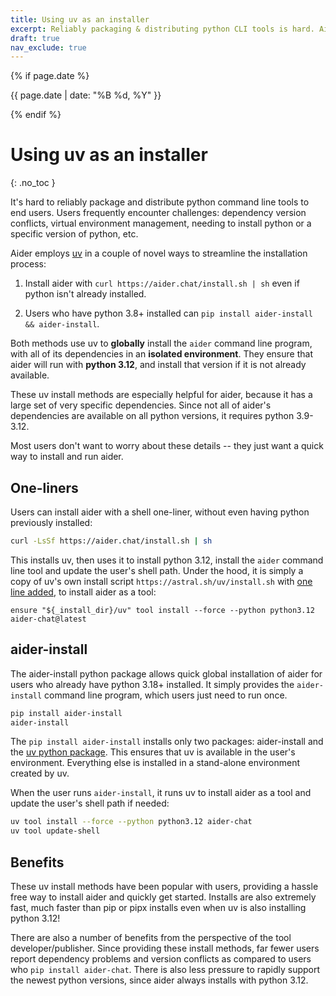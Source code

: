 ```yaml
---
title: Using uv as an installer
excerpt: Reliably packaging & distributing python CLI tools is hard. Aider uses uv in novel ways to make it easy to install the aider CLI, its dependencies and python 3.12. All in an isolated env.
draft: true
nav_exclude: true
---
```

{% if page.date %}
<p class="post-date">{{ page.date | date: "%B %d, %Y" }}</p>
{% endif %}

# Using uv as an installer
{: .no_toc }

It's hard to reliably
package and distribute python command line tools
to end users.
Users frequently encounter challenges:
dependency version conflicts, virtual environment management,
needing to install python or a specific version of python, etc.

Aider employs [uv](https://github.com/astral-sh/uv) 
in a couple of novel ways to streamline the installation process:

1. Install aider with
`curl https://aider.chat/install.sh | sh` even if python isn't already installed.

2. Users who have python 3.8+ installed can `pip install aider-install && aider-install`.

Both methods use uv to **globally** install the `aider` command line program,
with all of its dependencies in an **isolated environment**.
They ensure that aider will run with **python 3.12**, and install that version
if it is not already available.

These uv install methods are especially helpful for aider, because it 
has a large set of very specific dependencies.
Since not all of aider's dependencies are available on all python versions,
it requires python 3.9-3.12.

Most users don't want to worry about these details --
they just want a quick way to install and run aider.


## One-liners

Users can install aider with a shell one-liner, without even having python previously installed:

```bash
curl -LsSf https://aider.chat/install.sh | sh
```

This installs uv, then uses it to install python 3.12, 
install the `aider` command line tool
and update the user's shell path.
Under the hood, it is simply a copy of 
uv's own install script `https://astral.sh/uv/install.sh`
with [one line added](https://github.com/Aider-AI/aider/blob/4251e976b3aa52c2a3af08da4b203d4d524c8e92/aider/website/install.sh#L1181), to install aider as a tool:

```
ensure "${_install_dir}/uv" tool install --force --python python3.12 aider-chat@latest
```


## aider-install

The aider-install python package allows quick global installation of aider
for users who already have python 3.18+ installed.
It simply provides the `aider-install` command line program,
which users just need to run once.

```bash
pip install aider-install
aider-install
```

The `pip install aider-install` installs only two packages: 
aider-install and the [uv python package](https://pypi.org/project/uv/).
This ensures that uv is available
in the user's environment.
Everything else is installed in a stand-alone environment created by uv.

When the user runs `aider-install`, it runs uv
to install aider as a tool and update the user's shell path if needed:

```bash
uv tool install --force --python python3.12 aider-chat
uv tool update-shell
```


## Benefits

These uv install methods have been popular with users,
providing a hassle free way to install aider and quickly get started.
Installs are also extremely fast, much faster than pip or pipx installs
even when uv is also installing python 3.12!

There are also a number of benefits from the perspective of the tool developer/publisher.
Since providing these install methods, far fewer users report dependency problems and 
version conflicts as compared to users who `pip install aider-chat`.
There is also less pressure to rapidly support the newest python versions, 
since aider always installs with python 3.12.

